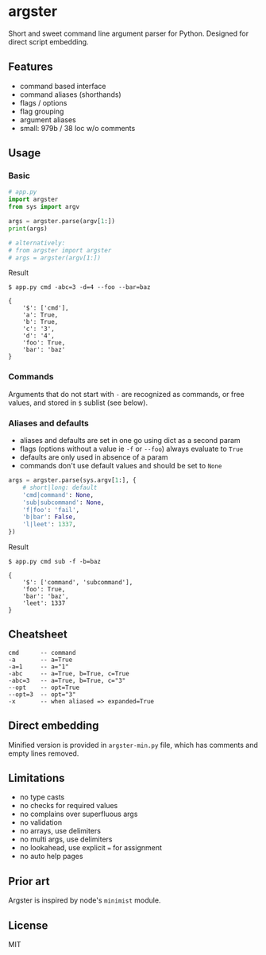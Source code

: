 # argster

Short and sweet command line argument parser for Python. Designed for direct script embedding.


## Features

- command based interface
- command aliases (shorthands)
- flags / options
- flag grouping
- argument aliases
- small: 979b / 38 loc w/o comments


## Usage

### Basic

```python
# app.py
import argster
from sys import argv

args = argster.parse(argv[1:])
print(args)

# alternatively:
# from argster import argster
# args = argster(argv[1:])
```
Result
```console
$ app.py cmd -abc=3 -d=4 --foo --bar=baz

{
    '$': ['cmd'],
    'a': True,
    'b': True,
    'c': '3',
    'd': '4',
    'foo': True,
    'bar': 'baz'
}
```

### Commands

Arguments that do not start with `-` are recognized as commands, or free values, and stored in `$` sublist (see below).


### Aliases and defaults

- aliases and defaults are set in one go using dict as a second param
- flags (options without a value ie `-f` or `--foo`) always evaluate to `True`
- defaults are only used in absence of a param
- commands don't use default values and should be set to `None`

```python
args = argster.parse(sys.argv[1:], {
    # short|long: default
    'cmd|command': None,
    'sub|subcommand': None,
    'f|foo': 'fail',
    'b|bar': False,
    'l|leet': 1337,
})
```
Result
```console
$ app.py cmd sub -f -b=baz

{
    '$': ['command', 'subcommand'],
    'foo': True,
    'bar': 'baz',
    'leet': 1337
}
```

## Cheatsheet

```
cmd      -- command
-a       -- a=True
-a=1     -- a="1"
-abc     -- a=True, b=True, c=True
-abc=3   -- a=True, b=True, c="3"
--opt    -- opt=True
--opt=3  -- opt="3"
-x       -- when aliased => expanded=True
```

## Direct embedding

Minified version is provided in `argster-min.py` file, which has comments and empty lines removed.


## Limitations

- no type casts
- no checks for required values
- no complains over superfluous args
- no validation
- no arrays, use delimiters
- no multi args, use delimiters
- no lookahead, use explicit `=` for assignment
- no auto help pages


## Prior art

Argster is inspired by node's `minimist` module.


## License

MIT